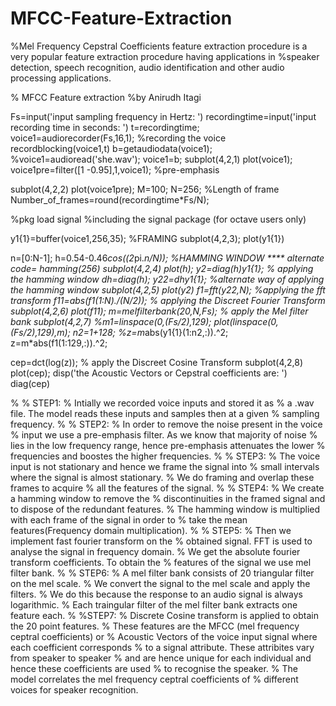 # MFCC-Feature-Extraction
%Mel Frequency Cepstral Coefficients feature extraction procedure is a very popular feature extraction procedure having applications in %speaker detection, speech recognition, audio identification and other audio processing applications.

% MFCC Feature extraction
%by Anirudh Itagi


Fs=input('input sampling frequency in Hertz: ')
recordingtime=input('input recording time in seconds: ')
t=recordingtime;
voice1=audiorecorder(Fs,16,1);  %recording the voice
recordblocking(voice1,t)
b=getaudiodata(voice1);
%voice1=audioread('she.wav');
voice1=b;
subplot(4,2,1)
plot(voice1);
voice1pre=filter([1 -0.95],1,voice1); %pre-emphasis

subplot(4,2,2)
plot(voice1pre);
M=100;
N=256;                                %Length of frame
Number_of_frames=round(recordingtime*Fs/N);                

%pkg load signal            %including the signal package (for octave users only)
                 
  y1{1}=buffer(voice1,256,35);             %FRAMING
  subplot(4,2,3);
  plot(y1{1})

n=[0:N-1];
h=0.54-0.46*cos((2*pi.*n/N));  %HAMMING WINDOW **** alternate code= hamming(256)
subplot(4,2,4)
plot(h);
y2=diag(h)*y1{1};              % applying the hamming window
dh=diag(h);
y22=dh*y1{1};                      %alternate way of applying the hamming window
  subplot(4,2,5)
  plot(y2)
f1=fft(y22,N);                       %applying the fft transform
f11=abs(f1(1:N)./(N/2));          % applying the Discreet Fourier Transform
subplot(4,2,6)
plot(f11);
m=melfilterbank(20,N,Fs);              % apply the Mel filter bank
subplot(4,2,7)
%m1=linspace(0,(Fs/2),129);
plot(linspace(0,(Fs/2),129),m);
n2=1+128;
%z=m*abs(y1{1}(1:n2,:)).^2;   
z=m*abs(f1(1:129,:)).^2;

cep=dct(log(z));                    % apply the Discreet Cosine Transform
subplot(4,2,8)
plot(cep);
disp('the Acoustic Vectors or Cepstral coefficients are: ')
diag(cep)



%
% STEP1: 
% Intially we recorded voice inputs and stored it as
% a .wav file. The model reads these inputs and samples then at a given
% sampling frequency.
%
% STEP2: 
% In order to remove the noise present in the voice
% input we use a pre-emphasis filter. As we know that majority of noise
% lies in the low frequency range, hence pre-emphasis attenuates the lower
% frequencies and boostes the higher frequencies.
%
% STEP3: 
% The voice input is not stationary and hence we frame the signal into
% small intervals where the signal is almost stationary. 
% We do framing and overlap these frames to acquire
% all the features of the signal. 
% 
% STEP4: 
% We create a hamming window to remove the
% discontinuities in the framed signal and to dispose of the redundant features.
% The hamming window is multiplied with each frame of the signal in order to
% take the mean features(Frequency domain multiplication). 
% 
% STEP5: 
% Then we implement fast fourier transform on the
% obtained signal. FFT is used to analyse the signal in frequency domain.
% We get the absolute fourier transform coefficients. To obtain the
% features of the signal we use mel filter bank. 
% 
% STEP6:
% A mel filter bank consists of 20 triangular filter on the mel scale.
% We convert the signal to the mel scale and apply the filters.
% We do this because the response to an audio signal is always logarithmic.
% Each traingular filter of the mel filter bank extracts one feature each.
%
%STEP7:
% Discrete Cosine transform is applied to obtain the 20 point features. 
% These features are the MFCC (mel frequency ceptral coefficients) or 
% Acoustic Vectors of the voice input signal where each coefficient corresponds 
% to a signal attribute. These attribites vary from speaker to speaker 
% and are hence unique for each individual and hence these coefficients are used
% to recognise the speaker.
% The model correlates the mel frequency ceptral coefficients of
% different voices for speaker recognition.
